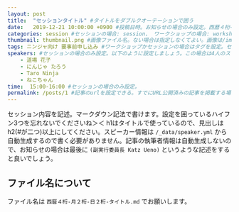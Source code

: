 ```yaml
---
layout: post
title:  "セッションタイトル" #タイトルをダブルクオーテーションで囲う
date:   2019-12-21 10:00:00 +0900 #投稿日時。お知らせの場合のみ設定。西暦４桁-月-日 時:分:秒 +0900 で設定。+0900は日本時間に合わせている。未来の日時を設定するとその日時を超えた時点で表示されるようになる。
categories: session #セッションの場合: session、 ワークショップの場合: workshop、お知らせの場合: news
thumbnail: thumbnail.png #画像ファイル名。ない場合は指定しなくてよい。画像は/img/post/に配置。
tags: ニンジャ向け 要事前申し込み #ワークショップかセッションの場合はタグを設定。セッションのタグは1つまで。
speakers: #セッションの場合のみ設定。以下のように設定しましょう。この場合は4人のスピーカーがいることになります。ニックネームでもスペースなしでも構いませんが、/_data/speaker.yml のスピーカーデータの"name"と一致するよう注意。
    - 道場 花子
    - にんじゃ たろう
    - Taro Ninja
    - ねこちゃん
time:  15:00-16:00 #セッションの場合のみ設定。
permalink: /posts/1 #記事のurlを設定できる。すでにURL公開済みの記事を掲載する場合に設定必須。 未設定の場合は/:categories/:title.html になる。(例: /sessions/dojo-hopping.html)
---
```


セッション内容を記述。マークダウン記法で書けます。設定を囲っているハイフン3つを忘れないでくださいね＞＜
h1はタイトルで使っているので、見出しはh2(#が二つ)以上にしてください。スピーカー情報は `/_data/speaker.yml` から自動生成するので書く必要がありません。記事の執筆者情報は自動生成しないので、お知らせの場合は最後に `(副実行委員長 Katz Ueno)` というような記述をすると良いでしょう。

## ファイル名について
ファイル名は `西暦４桁-月２桁-日２桁-タイトル.md` でお願いします。
